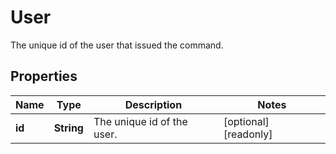 

# User

The unique id of the user that issued the command.
## Properties

Name | Type | Description | Notes
------------ | ------------- | ------------- | -------------
**id** | **String** | The unique id of the user. |  [optional] [readonly]



